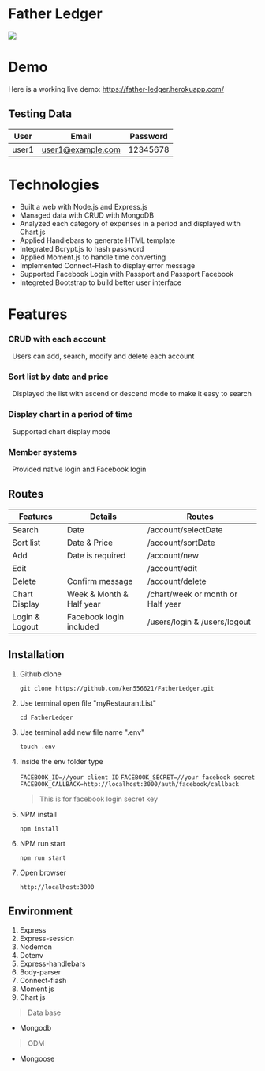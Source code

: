 # Father Ledger
![](https://i.imgur.com/Zmmtgao.jpg)


# Demo

Here is a working live demo: 
https://father-ledger.herokuapp.com/

## Testing Data

|   User | Email |  Password |
| -------- | -------- | -------- |
|  user1        |  user1@example.com        | 12345678         |



# Technologies

* Built a web with Node.js and Express.js
* Managed data with CRUD with MongoDB
* Analyzed each category of expenses in a period and displayed with Chart.js
* Applied Handlebars to generate HTML template
* Integrated Bcrypt.js to hash password
* Applied Moment.js to handle time converting
* Implemented Connect-Flash to display error message
* Supported Facebook Login with Passport and Passport Facebook
* Integreted Bootstrap to build better user interface


# Features

### CRUD with each account 
&nbsp;&nbsp;Users can add, search,  modify and delete each account

### Sort list by date and price 
&nbsp;&nbsp;Displayed the list with ascend or descend mode to make it easy to search

### Display chart in a period of time 
&nbsp;&nbsp;Supported chart display mode 
### Member systems
&nbsp;&nbsp;Provided native login and Facebook login



## Routes

| Features | Details  | Routes   |
| -------- | -------- | -------- |
| Search   | Date | /account/selectDate |
| Sort list   | Date & Price | /account/sortDate |
| Add  | Date is required | /account/new |
| Edit         |          | /account/edit         | 
| Delete         | Confirm message          |/account/delete          | 
| Chart Display         |  Week & Month & Half year        |  /chart/week or month or Half year        |
| Login & Logout     | Facebook login included     | /users/login & /users/logout    |



## Installation
1. Github clone

    `git clone https://github.com/ken556621/FatherLedger.git`
    
2. Use terminal open file "myRestaurantList"

     `cd FatherLedger`
     
3. Use terminal add new file name ".env"

    `touch .env`
    
4. Inside the env folder type

    `FACEBOOK_ID=//your client ID`
    `FACEBOOK_SECRET=//your facebook secret`
    `FACEBOOK_CALLBACK=http://localhost:3000/auth/facebook/callback`
    > This is for facebook login secret key
     
5. NPM install

    `npm install`
    
6. NPM run start

    `npm run start`
    
7. Open browser 
    
    `http://localhost:3000`
    

   
## Environment
1. Express
2. Express-session
3. Nodemon
4. Dotenv
5. Express-handlebars
6. Body-parser
7. Connect-flash
8. Moment js
9. Chart js
> Data base
* Mongodb
> ODM
* Mongoose

